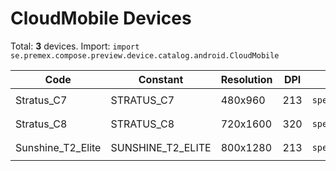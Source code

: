 # CloudMobile Devices

Total: **3** devices. Import: `import se.premex.compose.preview.device.catalog.android.CloudMobile`

| Code | Constant | Resolution | DPI | Compose Spec | Preview Usage |
|------|----------|------------|-----|-------------|---------------|
| Stratus_C7 | STRATUS_C7 | 480x960 | 213 | `spec:width=480px,height=960px,dpi=213` | `@Preview(device = CloudMobile.STRATUS_C7)` |
| Stratus_C8 | STRATUS_C8 | 720x1600 | 320 | `spec:width=720px,height=1600px,dpi=320` | `@Preview(device = CloudMobile.STRATUS_C8)` |
| Sunshine_T2_Elite | SUNSHINE_T2_ELITE | 800x1280 | 213 | `spec:width=800px,height=1280px,dpi=213` | `@Preview(device = CloudMobile.SUNSHINE_T2_ELITE)` |

<!-- Generated automatically. Do not edit manually. -->
